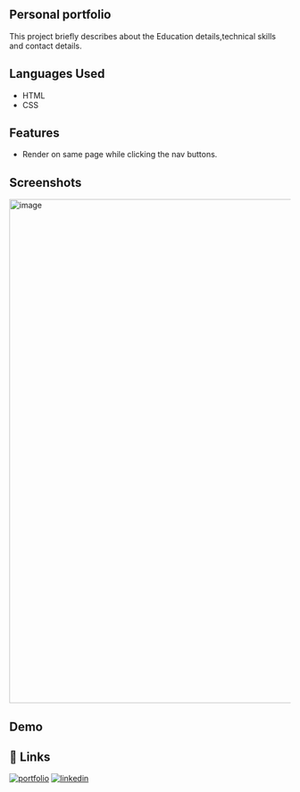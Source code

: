 
## Personal portfolio

This project briefly describes about the Education details,technical skills and contact details.


## Languages Used

- HTML
- CSS
## Features

- Render on same page while clicking the nav buttons.


## Screenshots

<img width="902" alt="image" src="https://user-images.githubusercontent.com/107022099/191056472-d48c96fd-dd16-4b06-8ca8-7c34f53e6564.png">


## Demo





## 🔗 Links
[![portfolio](https://img.shields.io/badge/my_portfolio-000?style=for-the-badge&logo=ko-fi&logoColor=white)](https://github.com/Mahendra6789)
[![linkedin](https://img.shields.io/badge/linkedin-0A66C2?style=for-the-badge&logo=linkedin&logoColor=white)](https://www.linkedin.com/)


